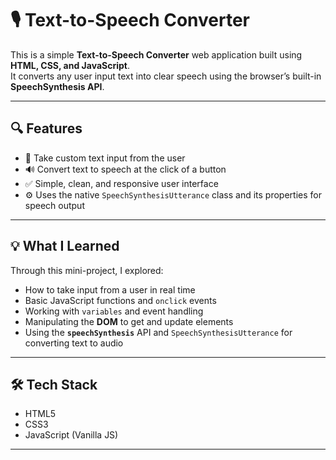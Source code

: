 # 🎙️ Text-to-Speech Converter

This is a simple **Text-to-Speech Converter** web application built using **HTML, CSS, and JavaScript**.  
It converts any user input text into clear speech using the browser’s built-in **SpeechSynthesis API**.

---

## 🔍 Features

- 📝 Take custom text input from the user
- 🔊 Convert text to speech at the click of a button
- ✅ Simple, clean, and responsive user interface
- ⚙️ Uses the native `SpeechSynthesisUtterance` class and its properties for speech output

---

## 💡 What I Learned

Through this mini-project, I explored:
- How to take input from a user in real time
- Basic JavaScript functions and `onclick` events
- Working with `variables` and event handling
- Manipulating the **DOM** to get and update elements
- Using the **`speechSynthesis`** API and `SpeechSynthesisUtterance` for converting text to audio

---

## 🛠️ Tech Stack

- HTML5  
- CSS3  
- JavaScript (Vanilla JS)

---
